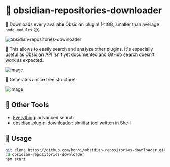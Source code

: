 # 📩 obsidian-repositories-downloader

📂 Downloads every availabe Obsidian plugin! (<1GB, smaller than average `node_modules` 😅)

![obsidian-repositories-downloader](https://user-images.githubusercontent.com/61631665/132124154-58db4b3d-e19f-4f71-844c-5aefc0917b15.gif)

🔎 This allows to easily search and analyze other plugins. It's especially useful as Obsidian API isn't yet documented and GitHub search doesn't work as expected.

![image](https://user-images.githubusercontent.com/61631665/131258921-9960bad9-4b76-434e-9b30-cd9cf14cb683.png)

🌳 Generates a nice tree structure!

![image](https://user-images.githubusercontent.com/61631665/131258790-2499b1d7-50fe-4b9a-abde-0f00d6d08b17.png)

## 🔨 Other Tools
- [Everything](https://www.voidtools.com/): advanced search
- [obsidian-plugin-downloader](https://github.com/luckman212/obsidian-plugin-downloader): similiar tool written in Shell

## 👾 Usage
```bash
git clone https://github.com/konhi/obsidian-repositories-downloader.git
cd obsidian-repositories-downloader
npm start
```
